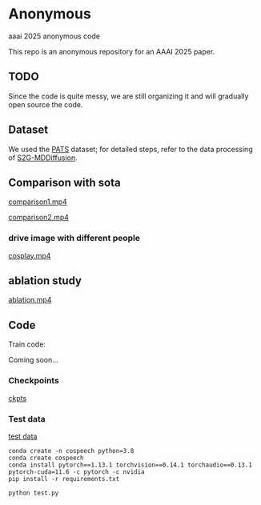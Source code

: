 # Anonymous
aaai 2025 anonymous code

This repo is an anonymous repository for an AAAI 2025 paper.

## TODO
Since the code is quite messy, we are still organizing it and will gradually open source the code.

## Dataset
We used the [PATS](https://chahuja.com/pats/download.html) dataset; for detailed steps, refer to the data processing of [S2G-MDDiffusion](https://github.com/thuhcsi/S2G-MDDiffusion/tree/master?tab=readme-ov-file#-data-preparation
). 
## Comparison with sota
[comparison1.mp4](https://raw.githubusercontent.com/Anonymous-AAAi-2025/Anonymous/main/src/comparisons1.mp4)


[comparison2.mp4](https://raw.githubusercontent.com/Anonymous-AAAi-2025/Anonymous/main/src/comparisons2.mp4)


### drive image with different people
[cosplay.mp4](https://raw.githubusercontent.com/Anonymous-AAAi-2025/Anonymous/main/src/cosplay.mp4)


## ablation study
[ablation.mp4](https://raw.githubusercontent.com/Anonymous-AAAi-2025/Anonymous/main/src/ablation.mp4)


## Code

Train code:

Coming soon...

### Checkpoints
[ckpts](https://drive.google.com/drive/folders/1f-PR3hkcT6ZHvdTiUBR16Hg-g6uNGvJ-?usp=sharing)

### Test data
[test data](https://drive.google.com/file/d/1Tl2fKMIQLn-qnxjCM_LN5uffK-5HCn0n/view?usp=drive_link)

```
conda create -n cospeech python=3.8
conda create cospeech
conda install pytorch==1.13.1 torchvision==0.14.1 torchaudio==0.13.1 pytorch-cuda=11.6 -c pytorch -c nvidia
pip install -r requirements.txt
```

```
python test.py
```
